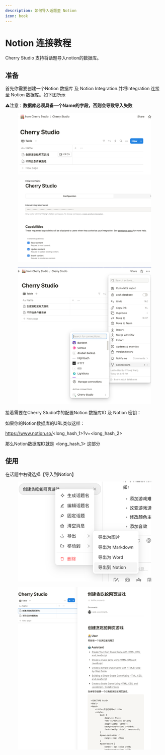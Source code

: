 ```yaml
---
description: 如何导入话题至 Notion
icon: book
---
```


# Notion 连接教程
Cherry Studio 支持将话题导入notion的数据库。

## 准备
首先你需要创建一个Notion 数据库 及 Notion Integration.并将Integration 连接至 Notion 数据库。如下图所示

⚠️注意：**数据库必须具备一个Name的字段，否则会导致导入失败**

<figure><img src="../.gitbook/assets/image_notion1.png" alt=""><figcaption></figcaption></figure>

<figure><img src="../.gitbook/assets/image_notion_5.png" alt=""><figcaption></figcaption></figure>

<figure><img src="../.gitbook/assets/image_notion3.png" alt=""><figcaption></figcaption></figure>



接着需要在Cherry Studio中的配置Notion 数据库ID 及 Notion 密钥：




如果你的Notion数据库的URL类似这样：

https://www.notion.so/<long_hash_1>?v=<long_hash_2>

那么Notion数据库ID就是 <long_hash_1> 这部分




## 使用
在话题中右键选择【导入到Notion】
<figure><img src="../.gitbook/assets/image_notion_4.png" alt=""><figcaption></figcaption></figure>

<figure><img src="../.gitbook/assets/image_notion2.png" alt=""><figcaption></figcaption></figure>
